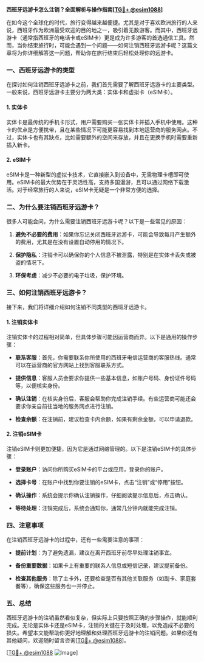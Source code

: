 **西班牙远游卡怎么注销？全面解析与操作指南[[TG💪+ @esim1088](https://t.me/s/esim1088)]**

在如今这个全球化的时代，旅行变得越来越便捷。尤其是对于喜欢欧洲旅行的人来说，西班牙作为欧洲最受欢迎的目的地之一，吸引着无数游客。而其中，西班牙远游卡（通常指西班牙的电话卡或eSIM卡）更是成为许多游客的首选通信工具。然而，当你结束旅行时，可能会遇到一个问题——如何注销西班牙远游卡呢？这篇文章将为你详细解答这一问题，帮助你在旅行结束后轻松处理你的远游卡。

### 一、西班牙远游卡的类型

在探讨如何注销西班牙远游卡之前，我们首先需要了解西班牙远游卡的主要类型。一般来说，西班牙远游卡主要分为两大类：实体卡和虚拟卡（eSIM卡）。

#### 1. 实体卡

实体卡是最传统的手机卡形式，用户需要购买一张实体卡并插入手机中使用。这种卡的优点是方便携带，且在某些情况下可能更容易找到本地运营商的服务网点。不过，实体卡也有其缺点，比如需要额外的空间来存放，并且在更换手机时需要重新插入新卡。

#### 2. eSIM卡

eSIM卡是一种新型的虚拟卡技术，它直接嵌入到设备中，无需物理卡槽即可使用。eSIM卡的最大优势在于灵活性高，支持多国漫游，且可以通过网络下载激活。对于经常旅行的人来说，eSIM卡无疑是一个非常方便的选择。

### 二、为什么要注销西班牙远游卡？

很多人可能会问，为什么需要注销西班牙远游卡呢？以下是一些常见的原因：

1. **避免不必要的费用**：如果你忘记关闭西班牙远游卡，可能会导致每月产生额外的费用，尤其是在没有设置自动停用的情况下。
   
2. **保护隐私**：注销卡可以确保你的个人信息不被泄露，特别是在实体卡丢失或被盗的情况下。

3. **环保考虑**：减少不必要的电子垃圾，保护环境。

### 三、如何注销西班牙远游卡？

接下来，我们将详细介绍如何注销不同类型的西班牙远游卡。

#### 1. 注销实体卡

注销实体卡的过程相对简单，但具体步骤可能因运营商而异。以下是通用的操作步骤：

- **联系客服**：首先，你需要联系你所使用的西班牙电信运营商的客服热线。通常可以在运营商的官方网站上找到客服联系方式。
  
- **提供信息**：客服人员会要求你提供一些基本信息，如账户号码、身份证件号码等，以便核实身份。

- **确认注销**：在核实身份后，客服会帮助你完成注销手续。有些运营商可能还会要求你亲自前往当地的服务网点进行注销。

- **检查余额**：在注销前，建议检查卡内余额，如果有剩余金额，可以申请退款。

#### 2. 注销eSIM卡

注销eSIM卡则更加便捷，因为它是通过网络管理的。以下是注销eSIM卡的具体步骤：

- **登录账户**：访问你所购买eSIM卡的平台或应用，登录你的账户。

- **选择卡号**：在账户中找到你要注销的eSIM卡，点击“注销”或“停用”按钮。

- **确认操作**：系统会提示你确认注销操作，仔细阅读提示信息后，点击确认。

- **等待处理**：注销完成后，系统会通知你，通常几分钟内就能完成注销。

### 四、注意事项

在注销西班牙远游卡的过程中，还有一些需要注意的事项：

- **提前计划**：为了避免遗漏，建议在离开西班牙前尽早处理注销事宜。

- **备份重要数据**：如果卡上有重要的联系人信息或短信记录，建议提前备份。

- **检查其他服务**：除了主卡外，还要检查是否有其他关联服务（如副卡、家庭套餐等），确保这些服务也一并停止。

### 五、总结

西班牙远游卡的注销虽然看似复杂，但实际上只要按照正确的步骤操作，就能顺利完成。无论是实体卡还是eSIM卡，注销的关键在于及时处理，以免造成不必要的损失。希望本文能帮助你更好地理解和处理西班牙远游卡的注销问题。如果你还有其他疑问，欢迎随时留言咨询[[TG💪+ @esim1088](https://t.me/s/esim1088)]。

[[TG💪+ @esim1088](https://t.me/s/esim1088) ![Image](https://i.postimg.cc/4NQfJmqS/Snipaste-2025-05-13-00-14-12.png)]